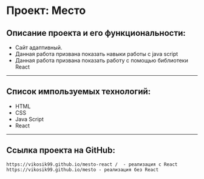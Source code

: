 # Проект: Место

## Описание проекта и его функциональности:

- Сайт адаптивный.
- Данная работа призвана показать навыки работы с java script
- Данная работа призвана показать работу с помощью библиотеки React

---

## Список импользуемых технологий:

- HTML
- CSS
- Java Script
- React

---

## Ссылка проекта на GitHub:

    https://vikosik99.github.io/mesto-react /  - реализация с React
    https://vikosik99.github.io/mesto - реализация без React
